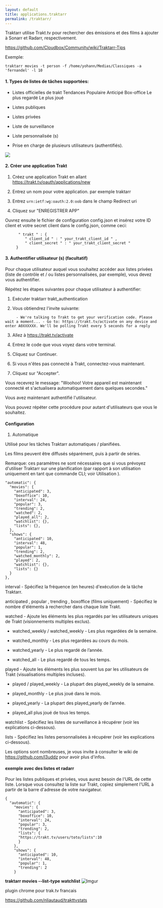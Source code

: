 ```yaml
---
layout: default
title: applications.traktarr
permalink: /traktarr/
---
```

Traktarr utilise Trakt.tv pour rechercher des émissions et des films à ajouter à Sonarr et Radarr, respectivement.  

https://github.com/Cloudbox/Community/wiki/Traktarr-Tips  

Exemple:  
```
traktarr movies -t person -f /home/yohann/Medias/Classiques -a 'fernandel' -l 10
```

#### 1. Types de listes de tâches supportées:

* Listes officielles de trakt
        Tendances
        Populaire
        Anticipé
        Box-office
        Le plus regardé
        Le plus joué 

* Listes publiques

* Listes privées

* Liste de surveillance

* Liste personnalisée (s) 

* Prise en charge de plusieurs utilisateurs (authentifiés). 


<a href="https://asciinema.org/a/180044" target="_blank"><img src="https://asciinema.org/a/180044.svg" /></a>

#### 2. Créer une application Trakt
1. Créez une application Trakt en allant https://trakt.tv/oauth/applications/new

2. Entrez un nom pour votre application. par exemple traktarr

3. Entrez ```urn:ietf:wg:oauth:2.0:oob``` dans le champ Redirect uri

4. Cliquez sur "ENREGISTRER APP"

Ouvrez ensuite  le fichier de configuration config.json et 
insérez votre ID client et votre secret client dans le config.json, comme ceci:
```
      " trakt " : {
         " client_id " : " your_trakt_client_id " ,
         " client_secret " : " your_trakt_client_secret "
     } 
```

#### 3. Authentifier utilisateur (s) (facultatif)

Pour chaque utilisateur auquel vous souhaitez accéder aux listes privées (liste de contrôle et / ou listes personnalisées, par exemple), vous devez vous authentifier.

Répétez les étapes suivantes pour chaque utilisateur à authentifier:

1. Exécuter traktarr trakt_authentication

2. Vous obtiendrez l'invite suivante:
```
     - We're talking to Trakt to get your verification code. Please wait a moment... - Go to: https://trakt.tv/activate on any device and enter A0XXXXXX. We'll be polling Trakt every 5 seconds for a reply 
```
3. Allez à https://trakt.tv/activate

4. Entrez le code que vous voyez dans votre terminal.

5. Cliquez sur Continuer.

6. Si vous n'êtes pas connecté à Trakt, connectez-vous maintenant.

7. Cliquez sur "Accepter".

Vous recevrez le message: "Woohoo! Votre appareil est maintenant connecté et s'actualisera automatiquement dans quelques secondes."

Vous avez maintenant authentifié l'utilisateur.

Vous pouvez répéter cette procédure pour autant d'utilisateurs que vous le souhaitez.

#### Configuration

1. Automatique

Utilisé pour les tâches Traktarr automatiques / planifiées.

Les films peuvent être diffusés séparément, puis à partir de séries.

Remarque: ces paramètres ne sont nécessaires que si vous prévoyez d'utiliser Traktarr sur une planification (par rapport à son utilisation uniquement en tant que commande CLI; voir Utilisation ).
```
"automatic": {
  "movies": {
    "anticipated": 3,
    "boxoffice": 10,
    "interval": 24,
    "popular": 3,
    "trending": 2,
    "watched": 2,
    "played_all": 2,
    "watchlist": {},
    "lists": {},
  },
  "shows": {
    "anticipated": 10,
    "interval": 48,
    "popular": 1,
    "trending": 2,
    "watched_monthly": 2,
    "played": 2,
    "watchlist": {},
    "lists": {}
  }
},
```

interval - Spécifiez la fréquence (en heures) d'exécution de la tâche Traktarr.

anticipated , popular , trending , boxoffice (films uniquement) - Spécifiez le nombre d'éléments à rechercher dans chaque liste Trakt.

watched - Ajoute les éléments les plus regardés par les utilisateurs uniques de Trakt (visionnements multiples exclus).

* watched_weekly / watched_weekly - Les plus regardées de la semaine.

* watched_monthly - Les plus regardées au cours du mois.

* watched_yearly - Le plus regardé de l’année.

* watched_all - Le plus regardé de tous les temps. 

played - Ajoute les éléments les plus souvent lus par les utilisateurs de Trakt (visualisations multiples incluses).

* played / played_weekly - La plupart des played_weekly de la semaine.

* played_monthly - Le plus joué dans le mois.

* played_yearly - La plupart des played_yearly de l’année.

* played_all plus joué de tous les temps. 

watchlist - Spécifiez les listes de surveillance à récupérer (voir les explications ci-dessous).

lists - Spécifiez les listes personnalisées à récupérer (voir les explications ci-dessous).

Les options sont nombreuses, je vous invite à consulter le wiki de https://github.com/l3uddz pour avoir plus d'infos.

#### exemple avec des listes et radarr

Pour les listes publiques et privées, vous aurez besoin de l'URL de cette liste. Lorsque vous consultez la liste sur Trakt, copiez simplement l'URL à partir de la barre d'adresse de votre navigateur.

```
{
  "automatic": {
    "movies": {
      "anticipated": 3,
      "boxoffice": 10,
      "interval": 24,
      "popular": 3,
      "trending": 2,
      "lists": {
      "https://trakt.tv/users/toto/lists":10
      }
    },
    "shows": {
      "anticipated": 10,
      "interval": 48,
      "popular": 1,
      "trending": 2
    }
```

**traktarr movies --list-type watchlist**
![Imgur](https://i.imgur.com/3qawDFd.png)

plugin chrome pour trak.tv francais

https://github.com/nliautaud/trakttvstats